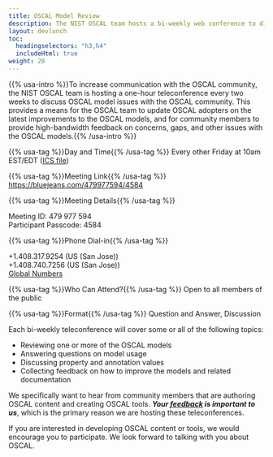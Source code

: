 ```yaml
---
title: OSCAL Model Review
description: The NIST OSCAL team hosts a bi-weekly web conference to discuss OSCAL model issues.
layout: devlunch
toc:
  headingselectors: "h3,h4"
  includeHtml: true
weight: 20
---
```


{{% usa-intro %}}To increase communication with the OSCAL community, the NIST OSCAL team is hosting a one-hour teleconference every two weeks to discuss OSCAL model issues with the OSCAL community. This provides a means for the OSCAL team to update OSCAL adopters on the latest improvements to the OSCAL models, and for community members to provide high-bandwidth feedback on concerns, gaps, and other issues with the OSCAL models.{{% /usa-intro %}}

{{% usa-tag %}}Day and Time{{% /usa-tag %}} Every other Friday at 10am EST/EDT ([ICS file](oscal-model-review.ics))

{{% usa-tag %}}Meeting Link{{% /usa-tag %}} https://bluejeans.com/479977594/4584

{{% usa-tag %}}Meeting Details{{% /usa-tag %}}

Meeting ID: 479 977 594<br>
Participant Passcode: 4584

{{% usa-tag %}}Phone Dial-in{{% /usa-tag %}}

+1.408.317.9254 (US (San Jose))<br>
+1.408.740.7256 (US (San Jose))<br>
[Global Numbers](https://www.bluejeans.com/premium-numbers)

{{% usa-tag %}}Who Can Attend?{{% /usa-tag %}} Open to all members of the public

{{% usa-tag %}}Format{{% /usa-tag %}} Question and Answer, Discussion

Each bi-weekly teleconference will cover some or all of the following topics:

-	Reviewing one or more of the OSCAL models
-	Answering questions on model usage
-	Discussing property and annotation values
-	Collecting feedback on how to improve the models and related documentation

We specifically want to hear from community members that are authoring OSCAL content and creating OSCAL tools. ***Your [feedback](/contribute/contact/) is important to us***, which is the primary reason we are hosting these teleconferences.

If you are interested in developing OSCAL content or tools, we would encourage you to participate. We look forward to talking with you about OSCAL.
